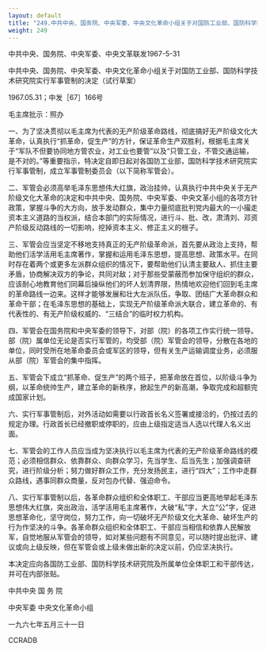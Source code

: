 ```yaml
---
layout: default
title: "249.中共中央、国务院、中央军委、中央文化革命小组关于对国防工业部、国防科学技术研究院实行军事管制的决定（试行草案）"
weight: 249
---
```


中共中央、国务院、中央军委、中央文革联发1967-5-31

中共中央、国务院、中央军委、中央文化革命小组关于对国防工业部、国防科学技术研究院实行军事管制的决定（试行草案）

1967.05.31；中发［67］166号

毛主席批示：照办

一、为了坚决贯彻以毛主席为代表的无产阶级革命路线，彻底搞好无产阶级文化大革命，认真执行“抓革命，促生产”的方针，保证革命生产双胜利，根据毛主席关于“军队不但要协同地方管农业，对工业也要管”以及“只管工业，不管交通运输，是不对的。”等重要指示，特决定自即日起对各国防工业部，国防科学技术研究院实行军事管制，成立军事管制委员会（以下简称军管会）。

二、军管会必须高举毛泽东思想伟大红旗，政治挂帅，认真执行中共中央关于无产阶级文化大革命的决定和中共中央、国务院、中央军委、中央文革小组的各项方针政策，掌握斗争的大方向，放手发动群众，集中力量彻底批判党内最大的一小撮走资本主义道路的当权派，结合本部门的实际情况，进行斗、批、改，肃清刘、邓资产阶级反动路线的一切影响，挖掉资本主义、修正主义的根子。

三、军管会应当坚定不移地支持真正的无产阶级革命派，首先要从政治上支持，帮助他们活学活用毛主席著作，掌握和运用毛泽东思想，提高思想、政策水平。在同时存在着两个或更多左派群众组织的情况下，要帮助他们认清主要敌人、抓住主要矛盾，协商解决双方的争论，共同对敌；对于那些受蒙蔽而参加保守组织的群众，应该耐心地教育他们同幕后操纵他们的坏人划清界限，热情地欢迎他们回到毛主席的革命路线一边来。这样才能够发展和壮大左派队伍，争取、团结广大革命群众和革命干部；在毛泽东思想的基础上，实现无产阶级革命派大联合，建立革命的、有代表性的、有无产阶级权威的、“三结合”的临时权力机构。

四、军管会在国务院和中央军委的领导下，对部（院）的各项工作实行统一领导。部（院）属单位无论是否实行军管的，均受部（院）军管会的领导，分散在各地的单位，同时受所在地革命委员会或军区的领导，但有关生产运输调度业务，必须服从部（院）军管会的集中指挥。

五、军管会下成立“抓革命、促生产”的两个班子，把革命放在首位，以阶级斗争为纲，以革命统帅生产，建立革命的新秩序，掀起生产的新高潮，争取完成和超额完成国家计划。

六、实行军事管制后，对外活动如需要以行政首长名义签署或接洽的，仍按过去的规定办理。行政首长已经撤职或停职的，应由上级指定适当人选以代理人名义出面。

七、军管会的工作人员应当成为坚决执行以毛主席为代表的无产阶级革命路线的模范；必须相信群众、依靠群众、向群众学习，先当学生、后当先生；加强调查研究，进行阶级分析；努力做好群众工作，充分发扬民主，进行“四大”；工作中走群众路线，遇事同群众商量，反对包办代替、强迫命令。

八、实行军事管制以后，各革命群众组织和全体职工、干部应当更高地举起毛泽东思想伟大红旗，突出政治，活学活用毛主席著作，大破“私”字，大立“公”字，促进思想革命化，坚守岗位，努力工作，向一切破坏无产阶级文化大革命、破坏生产的行为作坚决的斗争。各革命群众组织和全体职工、干部应当相信和依靠人民解放军，自觉地服从军管会的领导，如对某些问题有不同意见，可以随时提出批评、建议或向上级反映，但在军管会或上级未做出新的决定以前，仍应坚决执行。

本决定应向各国防工业部、国防科学技术研究院及所属单位全体职工和干部传达，并可在内部张贴。

中共中央    国     务     院

中央军委    中央文化革命小组

一九六七年五月三十一日

CCRADB

